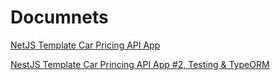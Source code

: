 # Documnets

[NetJS Template Car Pricing API App](https://www.notion.so/NestJS-Template-Car-Pricing-API-App-603f79417576435ab3e55bbbb0de8fb3)

[NestJS Template Car Princing API App #2, Testing & TypeORM](https://www.notion.so/NestJS-Template-Part2-Testing-TypeORM-fd660f5df8c54baf96f3d1594d9162b0)
